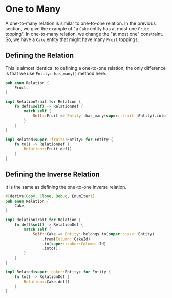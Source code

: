 # One to Many

A one-to-many relation is similar to one-to-one relation. In the previous section, we give the example of "a `Cake` entity has at most one `Fruit` topping". In one-to-many relation, we change the "at most one" constraint. So, we have a `Cake` entity that might have many `Fruit` toppings.

## Defining the Relation

This is almost identical to defining a one-to-one relation; the only difference is that we use `Entity::has_many()` method here.

```rust {2,8,13} title="entity/cake.rs"
pub enum Relation {
    Fruit,
}

impl RelationTrait for Relation {
    fn def(&self) -> RelationDef {
        match self {
            Self::Fruit => Entity::has_many(super::fruit::Entity).into(),
        }
    }
}

impl Related<super::fruit::Entity> for Entity {
    fn to() -> RelationDef {
        Relation::Fruit.def()
    }
}
```

## Defining the Inverse Relation

It is the same as defining the one-to-one inverse relation.

```rust title="entity/fruit.rs"
#[derive(Copy, Clone, Debug, EnumIter)]
pub enum Relation {
    Cake,
}

impl RelationTrait for Relation {
    fn def(&self) -> RelationDef {
        match self {
            Self::Cake => Entity::belongs_to(super::cake::Entity)
                .from(Column::CakeId)
                .to(super::cake::Column::Id)
                .into(),
        }
    }
}

impl Related<super::cake::Entity> for Entity {
    fn to() -> RelationDef {
        Relation::Cake.def()
    }
}
```
